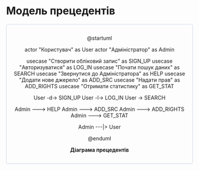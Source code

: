 # Модель прецедентів

<center style="
    border-radius:4px;
    border: 1px solid #cfd7e6;
    box-shadow: 0 1px 3px 0 rgba(89,105,129,.05), 0 1px 1px 0 rgba(0,0,0,.025);
    padding: 1em;"
>

@startuml

actor "Користувач" as User 
actor "Адміністратор" as Admin

usecase "Створити обліковий запис" as SIGN_UP 
usecase "Авторизуватися" as LOG_IN 
usecase "Почати пошук даних" as SEARCH 
usecase "Звернутися до Адміністратора" as HELP 
usecase "Додати нове джерело" as ADD_SRC 
usecase "Надати прав" as ADD_RIGHTS
usecase "Отримати статистику" as GET_STAT

User -d-> SIGN_UP
User -l-> LOG_IN
User -> SEARCH

Admin ---> HELP
Admin ---> ADD_SRC
Admin ---> ADD_RIGHTS
Admin ---> GET_STAT

Admin ---|> User

@enduml

**Діаграма прецедентів**

</center>

